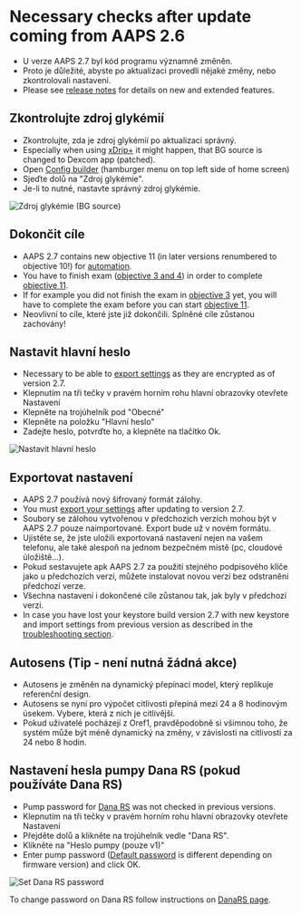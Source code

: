 # Necessary checks after update coming from AAPS 2.6

- U verze AAPS 2.7 byl kód programu významně změněn.
- Proto je důležité, abyste po aktualizaci provedli nějaké změny, nebo zkontrolovali nastavení.
- Please see [release notes](ReleaseNotes.md#version-270) for details on new and extended features.

## Zkontrolujte zdroj glykémií

- Zkontrolujte, zda je zdroj glykémií po aktualizaci správný.
- Especially when using [xDrip+](../CompatibleCgms/xDrip.md) it might happen, that BG source is changed to Dexcom app (patched).
- Open [Config builder](../SettingUpAaps/ConfigBuilder.md#bg-source) (hamburger menu on top left side of home screen)
- Sjeďte dolů na "Zdroj glykémie".
- Je-li to nutné, nastavte správný zdroj glykémie.

![Zdroj glykémie (BG source)](../images/ConfBuild_BG.png)

## Dokončit cíle

- AAPS 2.7 contains new objective 11 (in later versions renumbered to objective 10!) for [automation](../DailyLifeWithAaps/Automations.md).
- You have to finish exam ([objective 3 and 4](../SettingUpAaps/CompletingTheObjectives.md#objective-3-prove-your-knowledge)) in order to complete [objective 11](../SettingUpAaps/CompletingTheObjectives.md#objective-11-enabling-additional-features-for-daytime-use-such-as-dynamic-sensitivity-plugin-dynisf).
- If for example you did not finish the exam in [objective 3](../SettingUpAaps/CompletingTheObjectives.md#objective-3-prove-your-knowledge) yet, you will have to complete the exam before you can start [objective 11](../SettingUpAaps/CompletingTheObjectives.md#objective-11-enabling-additional-features-for-daytime-use-such-as-dynamic-sensitivity-plugin-dynisf).
- Neovlivní to cíle, které jste již dokončili. Splněné cíle zůstanou zachovány!

## Nastavit hlavní heslo

- Necessary to be able to [export settings](ExportImportSettings.md) as they are encrypted as of version 2.7.
- Klepnutím na tři tečky v pravém horním rohu hlavní obrazovky otevřete Nastavení
- Klepněte na trojúhelník pod "Obecné"
- Klepněte na položku "Hlavní heslo"
- Zadejte heslo, potvrďte ho, a klepněte na tlačítko Ok.

![Nastavit hlavní heslo](../images/MasterPW.png)

## Exportovat nastavení

- AAPS 2.7 používá nový šifrovaný formát zálohy.
- You must [export your settings](ExportImportSettings.md) after updating to version 2.7.
- Soubory se zálohou vytvořenou v předchozích verzích mohou být v AAPS 2.7 pouze naimportované. Export bude už v novém formátu.
- Ujistěte se, že jste uložili exportovaná nastavení nejen na vašem telefonu, ale také alespoň na jednom bezpečném místě (pc, cloudové úložiště...).
- Pokud sestavujete apk AAPS 2.7 za použití stejného podpisového klíče jako u předchozích verzí, můžete instalovat novou verzi bez odstranění předchozí verze.
- Všechna nastavení i dokončené cíle zůstanou tak, jak byly v předchozí verzi.
- In case you have lost your keystore build version 2.7 with new keystore and import settings from previous version as described in the [troubleshooting section](../GettingHelp/TroubleshootingAndroidStudio#lost-keystore).

## Autosens (Tip - není nutná žádná akce)

- Autosens je změněn na dynamický přepínací model, který replikuje referenční design.
- Autosens se nyní pro výpočet citlivosti přepíná mezi 24 a 8 hodinovým úsekem. Vybere, která z nich je citlivější.
- Pokud uživatelé pocházejí z Oref1, pravděpodobně si všimnou toho, že systém může být méně dynamický na změny, v závislosti na citlivosti za 24 nebo 8 hodin.

## Nastavení hesla pumpy Dana RS (pokud používáte Dana RS)

- Pump password for [Dana RS](../CompatiblePumps/DanaRS-Insulin-Pump.md) was not checked in previous versions.
- Klepnutím na tři tečky v pravém horním rohu hlavní obrazovky otevřete Nastavení
- Přejděte dolů a klikněte na trojúhelník vedle "Dana RS".
- Klikněte na "Heslo pumpy (pouze v1)"
- Enter pump password ([Default password](../CompatiblePumps/DanaRS-Insulin-Pump.md#default-password) is different depending on firmware version) and click OK.

![Set Dana RS password](../images/DanaRSPW.png)

To change password on Dana RS follow instructions on [DanaRS page](../CompatiblePumps/DanaRS-Insulin-Pump.md#change-password-on-pump).
